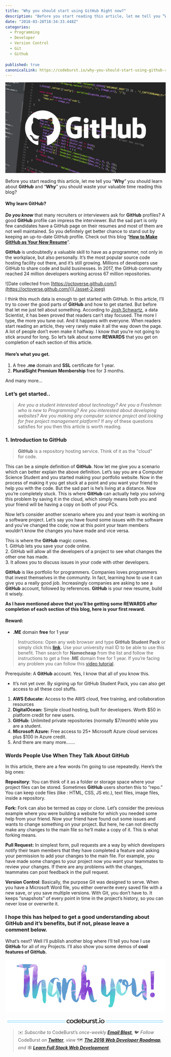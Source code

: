 ```yaml
---
title: "Why you should start using GitHub Right now?"
description: "Before you start reading this article, let me tell you “Why” you should learn about GitHub and “Why” you should waste your valuable time reading this blog? Do you know that many recruiters or…"
date: "2018-03-28T18:34:33.448Z"
categories: 
  - Programming
  - Developer
  - Version Control
  - Git
  - Github

published: true
canonicalLink: https://codeburst.io/why-you-should-start-using-github-right-now-e817d213c6ff
---
```


![Image source: [mediatalk](https://www.zbw-mediatalk.eu/wp-content/uploads/2015/09/github-cover.jpg)](./asset-1.jpeg)

Before you start reading this article, let me tell you “**Why**” you should learn about **GitHub** and  “**Why**” you should waste your valuable time reading this blog?

#### Why learn GitHub?

**_Do you know_** that many recruiters or interviewers ask for **GitHub** profiles? A good **GitHub** profile can impress the interviewer. But the sad part is only few candidates have a GitHub page on their resumes and most of them are not well maintained. So you definitely get better chance to stand out by keeping an up-to-date GitHub profile. Check out this blog “[**How to Make GitHub as Your New Resume**](http://blog.gainlo.co/index.php/2015/11/13/how-to-make-github-as-your-new-resume/)”.

**GitHub** is undoubtedly a valuable skill to have as a programmer, not only in the workplace, but also personally. It’s the most popular source code hosting facility out there, and it’s still growing. Millions of developers use GitHub to share code and build businesses. In 2017, the GitHub community reached 24 million developers working across 67 million repositories.

![Date collected from [https://octoverse.github.com/](https://octoverse.github.com/)](./asset-2.jpeg)

I think this much data is enough to get started with GitHub. In this article, I’ll try to cover the good parts of **GitHub** and how to get started. But before that let me just tell about something. According to [Josh Schwartz](https://medium.com/@joshuadschwartz), a data Scientist, it has been proved that readers can’t stay focused. The more I type, the more you tune out. And it happens with everyone. When readers start reading an article, they very rarely make it all the way down the page. A lot of people don’t even make it halfway. I know that you’re not going to stick around for long. So let’s talk about some **REWARDS** that you get on completion of each section of this article.

#### Here’s what you get.

1.  A free **.me** domain and **SSL** certificate for 1 year.
2.  **PluralSight Premium Membership** free for 3 months.

And many more…

### Let’s get started..

> _Are you a student interested about technology? Are you a Freshman who is new to Programming? Are you interested about developing websites? Are you making any computer science project and looking for free project management platform?_ If any of these questions satisfies for you then this article is worth reading.

### 1\. Introduction to GitHub

> **GitHub** is a repository hosting service. Think of it as the "cloud" for code.

This can be a simple definition of **GitHub**. Now let me give you a scenario which can better explain the above definition. Let’s say you are a Computer Science Student and you started making your portfolio website. Now in the process of making it you get stuck at a point and you want your friend to help you with the code. But the sad part is he’s living at a distance. Now you’re completely stuck. This is where **GitHub** can actually help you solving this problem by saving it in the cloud, which simply means both you and your friend will be having a copy on both of your PCs.

Now let’s consider another scenario where you and your team is working on a software project. Let’s say you have found some issues with the software and you’ve changed the code; now at this point your team members wouldn’t know the changes you have made and vice versa.

This is where the **GitHub** magic comes.   
1\. GitHub lets you save your code online.  
2\. GitHub will allow all the developers of a project to see what changes the other one has made.  
3\. It allows you to discuss issues in your code with other developers.

**GitHub** is like portfolio for programmers. Companies loves programmers that invest themselves in the community. In fact, learning how to use it can give you a really good job. Increasingly companies are asking to see a **GitHub** account, followed by references. **GitHub** is your new resume, build it wisely.

**As I have mentioned above that you’ll be getting some REWARDS after completion of each section of this blog, here is your first reward.**

#### Reward:

-   **.ME** domain **free** for 1 year

> Instructions: Open any web browser and type **GitHub Student Pack** or simply click this [**link**](https://education.github.com/pack)**.** Use your university mail ID to be able to use this benefit. Then search for **Namecheap** from the list and follow the instructions to get a free .**ME** domain free for 1 year. If you’re facing any problem you can follow this [video tutorial](https://www.youtube.com/watch?v=_Q4_r1jLh2U).

Prerequisite: A **GitHub** account. Yes, I know that all of you know this.

-   It’s not yet over. By signing up for GitHub Student Pack, you can also get access to all these cool stuffs.

1.  **AWS Educate:** Access to the AWS cloud, free training, and collaboration resources
2.  **DigitalOcean:** Simple cloud hosting, built for developers. Worth $50 in platform credit for new users.
3.  **GitHub:** Unlimited private repositories (normally $7/month) while you are a student.
4.  **Microsoft Azure:** Free access to 25+ Microsoft Azure cloud services plus $100 in Azure credit.
5.  And there are many more…….

### Words People Use When They Talk About GitHub

In this article, there are a few words I’m going to use repeatedly. Here’s the big ones:

**Repository**: You can think of it as a folder or storage space where your project files can be stored. Sometimes **GitHub** users shorten this to “repo.” You can keep code files (like : HTML, CSS, JS etc.), text files, image files, inside a repository.

**Fork:** Fork can also be termed as copy or clone. Let’s consider the previous example where you were building a website for which you needed some help from your friend. Now your friend have found out some issues and wants to change something on your project. But here, he can not directly make any changes to the main file so he’ll make a copy of it. This is what forking means.

**Pull Request:** In simplest form, pull requests are a way by which developers notify their team members that they have completed a feature and asking your permission to add your changes to the main file. For example, you have made some changes to your project now you want your teammates to review your changes. If there are any problems with the changes, teammates can post feedback in the pull request.

**Version Control**: Basically, the purpose Git was designed to serve. When you have a Microsoft Word file, you either overwrite every saved file with a new save, or you save multiple versions. With Git, you don’t have to. It keeps “snapshots” of every point in time in the project’s history, so you can never lose or overwrite it.

### **I hope this has helped to get a good understanding about GitHub and it’s benefits, but if not, please leave a comment below.**

What’s next? Well I’ll publish another blog where I’ll tell you how I use **GitHub** for all of my Projects. I’ll also show you some demos of **cool features of GitHub.**

![Image Source: [The Bedford Community Orchestra](http://www.bedfordcommorch.org/support-the-bco/bco-sponsors-donors/)](./asset-3.png)

[![](./asset-4.png)](http://bit.ly/codeburst)

> ✉️ _Subscribe to_ CodeBurst’s _once-weekly_ [**_Email Blast_**](http://bit.ly/codeburst-email)**_,_** 🐦 _Follow_ CodeBurst _on_ [**_Twitter_**](http://bit.ly/codeburst-twitter)_, view_ 🗺️ [**_The 2018 Web Developer Roadmap_**](http://bit.ly/2018-web-dev-roadmap)_, and_ 🕸️ [**_Learn Full Stack Web Development_**](http://bit.ly/learn-web-dev-codeburst)_._